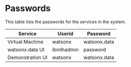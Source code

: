 # Passwords

This table lists the passwords for the services in the system.

|Service|Userid|Password
|-------|------|--------|
|Virtual Machine|watsonx|watsonx.data
|watsonx.data UI|ibmlhadmin|password
|Demonstration UI|watsonx|watsonx.data